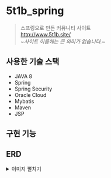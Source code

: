 # 5t1b_spring
> 스프링으로 만든 커뮤니티 사이트   
> http://www.5t1b.site/   
>  ~_사이트 이름에는 큰 의미가 없습니다._~
   
## 사용한 기술 스택
* JAVA 8
* Spring
* Spring Security
* Oracle Cloud
* Mybatis
* Maven
* JSP
   
## 구현 기능

## ERD
<details>
<summary>이미지 펼치기</summary>
<div markdown="1">
<img src="https://github.com/leehb105/5t1b_spring/blob/master/img/erd.png?raw=true">
</div>
</details>

